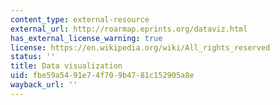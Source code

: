 ```yaml
---
content_type: external-resource
external_url: http://roarmap.eprints.org/dataviz.html
has_external_license_warning: true
license: https://en.wikipedia.org/wiki/All_rights_reserved
status: ''
title: Data visualization
uid: fbe59a54-91e7-4f70-9b47-81c152905a8e
wayback_url: ''
---
```


